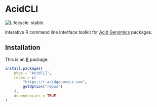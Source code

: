# AcidCLI

![Lifecycle: stable](https://img.shields.io/badge/lifecycle-stable-green.svg)

Interative R command line interface toolkit for [Acid Genomics][] packages.

## Installation

This is an [R][] package.

```r
install.packages(
    pkgs = "AcidCLI",
    repos = c(
        "https://r.acidgenomics.com",
        getOption("repos")
    ),
    dependencies = TRUE
)
```

[acid genomics]: https://acidgenomics.com/
[r]: https://www.r-project.org/
